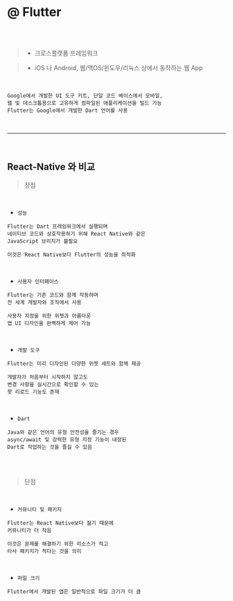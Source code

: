 # @ Flutter

<br>
<br>

> - 크로스플랫폼 프레임워크

> - iOS 나 Android, 웹/맥OS/윈도우/리눅스 상에서 동작하는 웹 App 

<br>

```
Google에서 개발한 UI 도구 키트, 단일 코드 베이스에서 모바일, 
웹 및 데스크톱용으로 고유하게 컴파일된 애플리케이션을 빌드 가능 
Flutter는 Google에서 개발한 Dart 언어를 사용
```

<br>

<hr>

<br>

## React-Native 와 비교

> 장점

<br>

- `성능`

```
Flutter는 Dart 프레임워크에서 실행되며 
네이티브 코드와 상호작용하기 위해 React Native와 같은 
JavaScript 브리지가 불필요 

이것은 React Native보다 Flutter의 성능을 최적화
```

<br>

- `사용자 인터페이스`

```
Flutter는 기존 코드와 함께 작동하며 
전 세계 개발자와 조직에서 사용

사용자 지정을 위한 위젯과 아름다운 
앱 UI 디자인을 완벽하게 제어 가능
```

<br>

- `개발 도구`

```
Flutter는 미리 디자인된 다양한 위젯 세트와 함께 제공

개발자가 처음부터 시작하지 않고도 
변경 사항을 실시간으로 확인할 수 있는 
핫 리로드 기능도 존재
```

<br>

- `Dart`

```
Java와 같은 언어의 유형 안전성을 즐기는 경우 
async/await 및 강력한 유형 지정 기능이 내장된 
Dart로 작업하는 것을 즐길 수 있음
```

<br>
<br>

> 단점

<br>

- `커뮤니티 및 패키지`

```
Flutter는 React Native보다 젊기 때문에 
커뮤니티가 더 작음

이것은 문제를 해결하기 위한 리소스가 적고 
타사 패키지가 적다는 것을 의미
```

<br>

- `파일 크기`

```
Flutter에서 개발된 앱은 일반적으로 파일 크기가 더 큼
```

